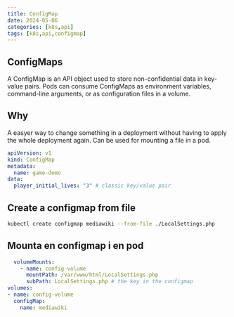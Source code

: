 ```yaml
---
title: ConfigMap
date: 2024-05-06
categories: [k8s,api]
tags: [k8s,api,configmap]
---
```


## ConfigMaps
A ConfigMap is an API object used to store non-confidential data in key-value pairs. Pods can consume ConfigMaps as environment variables, command-line arguments, or as configuration files in a volume.

## Why
A easyer way to change something in a deployment without having to apply the whole deployment again.
Can be used for mounting a file in a pod.


```yaml
apiVersion: v1
kind: ConfigMap
metadata:
  name: game-demo
data:
  player_initial_lives: "3" # classic key/value pair
```

## Create a configmap from file

```bash
kubectl create configmap mediawiki --from-file ./LocalSettings.php
```

## Mounta en configmap i en pod

```yaml
  volumeMounts:
    - name: config-volume
      mountPath: /var/www/html/LocalSettings.php
      subPath: LocalSettings.php # the key in the configmap
volumes:
- name: config-volume
  configMap:
    name: mediawiki
```
